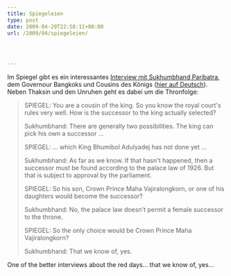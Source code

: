 ```yaml
---
title: Spiegeleien
type: post
date: 2009-04-20T22:58:11+00:00
url: /2009/04/spiegeleien/




---
```

Im Spiegel gibt es ein interessantes [Interview mit Sukhumbhand Paribatra][1], dem Governour Bangkoks und Cousins des Königs ([hier auf Deutsch][2]). Neben Thaksin und den Unruhen geht es dabei um die Thronfolge:

> <span class="caps">SPIEGEL</span>: You are a cousin of the king. So you know the royal court's rules very well. How is the successor to the king actually selected?
>
> Sukhumbhand: There are generally two possibilities. The king can pick his own a successor ...
>
> <span class="caps">SPIEGEL</span>: ... which King Bhumibol Adulyadej has not done yet ...
>
> Sukhumbhand: As far as we know. If that hasn't happened, then a successor must be found according to the palace law of 1926. But that is subject to approval by the parliament.
>
> <span class="caps">SPIEGEL</span>: So his son, Crown Prince Maha Vajiralongkorn, or one of his daughters would become the successor?
>
> Sukhumbhand: No, the palace law doesn't permit a female successor to the throne.
>
> <span class="caps">SPIEGEL</span>: So the only choice would be Crown Prince Maha Vajiralongkorn?
>
> Sukhumbhand: That we know of, yes.

One of the better interviews about the red days... that we know of, yes...

 [1]: http://www.spiegel.de/international/world/0,1518,619905,00.html
 [2]: http://www.spiegel.de/politik/ausland/0,1518,619679,00.html

